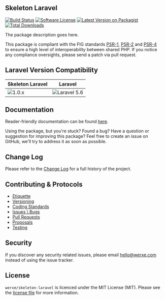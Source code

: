 ## Skeleton Laravel

[![Build Status][icon-travis]][link-travis]
[![Software License][icon-license]][link-license]
[![Latest Version on Packagist][icon-version]][link-packagist]
[![Total Downloads][icon-downloads]][link-packagist]

The package description goes here.

This package is compliant with the FIG standards [PSR-1][link-psr-1], [PSR-2][link-psr-2] and [PSR-4][link-psr-4] to ensure a high level of interoperability between shared PHP. If you notice any compliance oversights, please send a patch via pull request.

## Laravel Version Compatibility

Skeleton Laravel                      | Laravel
------------------------------------- | ----------------------------------------
![1.0.x][icon-skeleton-laravel_1_0_x] | ![Laravel 5.6][icon-laravel_5_6]

## Documentation

Reader-friendly documentation can be found [here][link-docs].

Using the package, but you're stuck? Found a bug? Have a question or suggestion for improving this package? Feel free to create an issue on GitHub, we'll try to address it as soon as possible.

## Change Log

Please refer to the [Change Log](CHANGELOG.md) for a full history of the project.

## Contributing & Protocols

- [Etiquette](CONTRIBUTING.md#etiquette)
- [Versioning](CONTRIBUTING.md#versioning)
- [Coding Standards](CONTRIBUTING.md#coding-standards)
- [Issues \ Bugs](CONTRIBUTING.md#issues--bugs)
- [Pull Requests](CONTRIBUTING.md#pull-requests)
- [Proposals](CONTRIBUTING.md#proposals)
- [Testing](CONTRIBUTING.md#running-tests)

## Security

If you discover any security related issues, please email hello@werxe.com instead of using the issue tracker.

## License

`werxe/skeleton-laravel` is licenced under the MIT License (MIT). Please see the [license file](LICENSE) for more information.

[link-docs]:      https://docs.werxe.com/skeleton-laravel/1.x
[link-psr-1]:     http://www.php-fig.org/psr/psr-1/
[link-psr-2]:     http://www.php-fig.org/psr/psr-2/
[link-psr-4]:     http://www.php-fig.org/psr/psr-4/
[link-travis]:    https://travis-ci.org/werxe/skeleton-laravel
[link-license]:   https://opensource.org/licenses/MIT
[link-packagist]: https://packagist.org/packages/werxe/skeleton-laravel

[icon-travis]:    https://img.shields.io/travis/werxe/skeleton-laravel.svg?style=flat-square&label=Travis%20CI
[icon-license]:   https://img.shields.io/packagist/l/werxe/skeleton-laravel.svg?style=flat-square&label=License
[icon-version]:   https://img.shields.io/packagist/v/werxe/skeleton-laravel.svg?style=flat-square&label=Version
[icon-downloads]: https://img.shields.io/packagist/dt/werxe/skeleton-laravel.svg?style=flat-square&label=Downloads
[icon-laravel_5_6]: https://img.shields.io/badge/5.6-supported-brightgreen.svg?style=flat-square "Laravel 5.6"
[icon-skeleton-laravel_1_0_x]: https://img.shields.io/badge/version-1.0.*-blue.svg?style=flat-square&label=Version "Skeleton 1.0.*"
